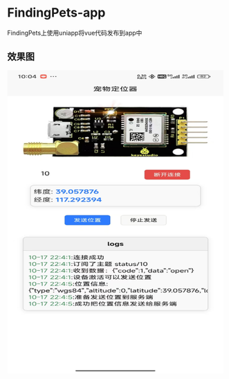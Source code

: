 # FindingPets-app
FindingPets上使用uniapp将vue代码发布到app中
## 效果图
<img src="show.jpg" alt="描述文本" width="500" height="700">

